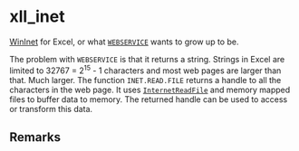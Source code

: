 # xll_inet

[WinInet](https://docs.microsoft.com/en-us/windows/win32/wininet/portal) for Excel, or what
[`WEBSERVICE`](https://support.microsoft.com/en-us/office/webservice-function-0546a35a-ecc6-4739-aed7-c0b7ce1562c4)
wants to grow up to be.

The problem with `WEBSERVICE` is that it returns a string. Strings in Excel are
limited to 32767 = 2<sup>15</sup> - 1 characters and most web pages are larger
than that. Much larger. The function `INET.READ.FILE` returns a handle 
to all the characters in the web page. It uses 
[`InternetReadFile`](https://docs.microsoft.com/en-us/windows/win32/api/wininet/nf-wininet-internetreadfile)
and memory mapped files to buffer data to memory.
The returned handle can be used to access or transform this data.

## Remarks

